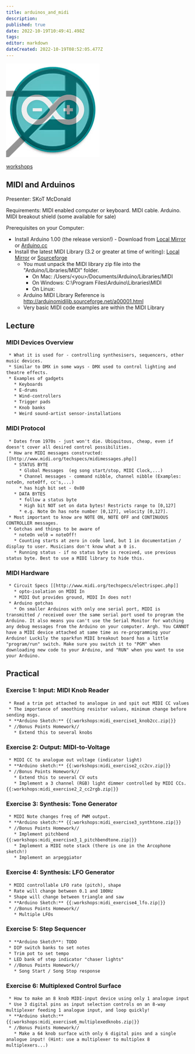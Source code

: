 ```yaml
---
title: arduinos_and_midi
description: 
published: true
date: 2022-10-19T10:49:41.498Z
tags: 
editor: markdown
dateCreated: 2022-10-19T08:52:05.477Z
---
```


![](/events/arduinouni.jpg)

[workshops](/workshops)

## MIDI and Arduinos

Presenter: SKoT McDonald

Requirements: MIDI enabled computer or keyboard. MIDI cable. Arduino. MIDI breakout shield (some available for sale)

Prerequisites on your Computer:

-   Install Arduino 1.00 (the release version!) - Download from [Local Mirror](http://internal/useful-software/arduino) or [Arduino.cc](http://arduino.cc/hu/Main/Software)
-   Install the latest MIDI Library (3.2 or greater at time of writing): [Local Mirror](http://internal/useful-software/arduino/libraries/Arduino_MIDI_Library_v3.2.zip) or [Sourceforge](http://sourceforge.net/projects/arduinomidilib/files/Releases)
    -   You must unpack the MIDI library zip file into the "Arduino/Libraries/MIDI" folder.
        -   On Mac: /Users/\<you\>/Documents/Arduino/Libraries/MIDI
        -   On Windows: C:\Program Files\Arduino\Libraries\MIDI
        -   On Linux:
    -   Arduino MIDI Library Reference is <http://arduinomidilib.sourceforge.net/a00001.html>
    -   Very basic MIDI code examples are within the MIDI Library

## Lecture

### MIDI Devices Overview

     * What it is used for - controlling synthesisers, sequencers, other music devices. 
     * Similar to DMX in some ways - DMX used to control lighting and theatre effects. 
     * Examples of gadgets 
       * Keyboards
       * E-drums
       * Wind-controllers
       * Trigger pads
       * Knob banks
       * Weird sound-artist sensor-installations

### MIDI Protocol

     * Dates from 1970s - just won't die. Ubiquitous, cheap, even if doesn't cover all desired control possibilities.
     * How are MIDI messages constructed: [[http://www.midi.org/techspecs/midimessages.php]]
       * STATUS BYTE 
         * Global Messages  (eg song start/stop, MIDI Clock,...) 
         * Channel messages - command nibble, channel nibble (Examples: noteOn, noteOff, cc's,...) 
         * has high bit set - 0x80
       * DATA BYTES 
         * follow a status byte 
         * High bit NOT set on data bytes! Restricts range to [0,127]
         * e.g. Note On has note number [0,127], velocity [0,127]. 
     * Most important to know are NOTE ON, NOTE OFF and CONTINUOUS CONTROLLER messages.
     * Gotchas and things to be aware of
       * noteOn vel0 = noteOff!
       * Counting starts at zero in code land, but 1 in documentation / display to user. Musicians don't know what a 0 is.
       * Running status - if no status byte is received, use previous status byte. Best to use a MIDI library to hide this.

### MIDI Hardware

     * Circuit Specs [[http://www.midi.org/techspecs/electrispec.php]]
       * opto-isolation on MIDI In
       * MIDI Out provides ground, MIDI In does not!
     * Arduino gotchas
       * On smaller Arduinos with only one serial port, MIDI is transmitted / received over the same serial port used to program the Arduino. It also means you can't use the Serial Monitor for watching any debug messages from the Arduino on your computer. Argh. You CANNOT have a MIDI device attached at same time as re-programming your Arduino! Luckily the sparkfun MIDI breakout board has a little "program/run" switch. Make sure you switch it to "PGM" when downloading new code to your Arduino, and "RUN" when you want to use your Arduino.      

## Practical

### Exercise 1: Input: MIDI Knob Reader

     * Read a trim pot attached to analogue in and spit out MIDI CC values
     * The importance of smoothing resistor values, minimum change before sending msgs.
     * **Arduino Sketch:** {{:workshops:midi_exercise1_knob2cc.zip|}}
     * //Bonus Points Homework// 
       * Extend this to several knobs

### Exercise 2: Output: MIDI-to-Voltage

     * MIDI CC to analogue out voltage (indicator light)
     * **Arduino sketch:** {{:workshops:midi_exercise2_cc2cv.zip|}}
     * //Bonus Points Homework//
       * Extend this to several CV outs
       * Implement a 3 channel (RGB) light dimmer controlled by MIDI CCs. {{:workshops:midi_exercise2_2_cc2rgb.zip|}}

### Exercise 3: Synthesis: Tone Generator

     * MIDI Note changes freq of PWM output.
     * **Arduino sketch:** {{:workshops:midi_exercise3_synthtone.zip|}}
     * //Bonus Points Homework// 
       * Implement pitchbend {{:workshops:midi_exercise3_1_pitchbendtone.zip|}}
       * Implement a MIDI note stack (there is one in the Arcophone sketch!) 
       * Implement an arpeggiator

### Exercise 4: Synthesis: LFO Generator

     * MIDI controllable LFO rate (pitch), shape
     * Rate will change between 0.1 and 100Hz
     * Shape will change between triangle and saw
     * **Arduino Sketch:** {{:workshops:midi_exercise4_lfo.zip|}}
     * //Bonus Points Homework// 
       * Multiple LFOs

### Exercise 5: Step Sequencer

     * **Arduino Sketch**: TODO
     * DIP switch banks to set notes
     * Trim pot to set tempo 
     * LED bank of step indicator "chaser lights"
     * //Bonus Points Homework// 
       * Song Start / Song Stop response

### Exercise 6: Multiplexed Control Surface

     * How to make an 8 knob MIDI-input device using only 1 analogue input
     * Use 3 digital pins as input selection controls on an 8-way multiplexer feeding 1 analogue input, and loop quickly!
     * **Arduino sketch:**  {{:workshops:midi_exercise6_multiplexedknobs.zip|}}
     * //Bonus Points Homework//
       * Make a 64 knob surface with only 6 digital pins and a single analogue input! (Hint: use a multiplexer to multiplex 8 multiplexers...)
